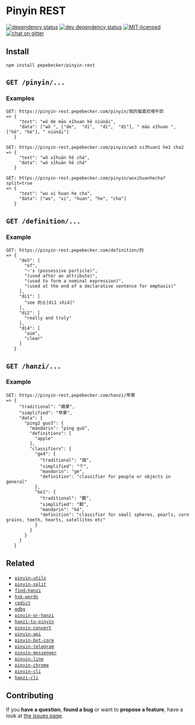 # Pinyin REST

[![dependency status](https://img.shields.io/david/pepebecker/pinyin-rest.svg)](https://david-dm.org/pepebecker/pinyin-rest)
[![dev dependency status](https://img.shields.io/david/dev/pepebecker/pinyin-rest.svg)](https://david-dm.org/pepebecker/pinyin-rest#info=devDependencies)
[![MIT-licensed](https://img.shields.io/github/license/pepebecker/pinyin-rest.svg)](https://opensource.org/licenses/MIT)
[![chat on gitter](https://badges.gitter.im/pepebecker.svg)](https://gitter.im/pepebecker)

## Install

```shell
npm install pepebecker/pinyin-rest
```

## `GET /pinyin/...`

### Examples

```shell
GET: https://pinyin-rest.pepebecker.com/pinyin/我的猫喜欢喝牛奶
=> {
     "text": "wǒ de māo xǐhuan hē niúnǎi",
     "data": ["wǒ ", ["de",  "dī",  "dí",  "dì"], " māo xǐhuan ", ["hē", "hè"], " niúnǎi"]
   }
```

```shell
GET: https://pinyin-rest.pepebecker.com/pinyin/wo3 xi3huan1 he1 cha2
=> {
     "text": "wǒ xǐhuān hē chá",
     "data": "wǒ xǐhuān hē chá"
   }
```

```shell
GET: https://pinyin-rest.pepebecker.com/pinyin/woxihuanhecha?split=true
=> {
     "text": "wo xi huan he cha",
     "data": ["wo", "xi", "huan", "he", "cha"]
   }
```

## `GET /definition/...`

### Example

```shell
GET: https://pinyin-rest.pepebecker.com/definition/的
=> {
     "de5": [
       "of",
       "~'s (possessive particle)",
       "(used after an attribute)",
       "(used to form a nominal expression)",
       "(used at the end of a declarative sentence for emphasis)"
     ],
     "di1": [
       "see 的士[di1 shi4]"
     ],
     "di2": [
       "really and truly"
     ],
     "di4": [
       "aim",
       "clear"
     ]
   }
```

## `GET /hanzi/...`

### Example

```shell
GET: https://pinyin-rest.pepebecker.com/hanzi/苹果
=> {
     "traditional": "蘋果",
     "simplified": "苹果",
     "data": {
       "ping2 guo3": {
         "mandarin": "píng guǒ",
         "definitions": [
           "apple"
         ],
         "classifiers": {
           "ge4": {
             "traditional": "個",
             "simplified": "个",
             "mandarin": "gè",
             "definition": "classifier for people or objects in general"
           },
           "ke1": {
             "traditional": "顆",
             "simplified": "颗",
             "mandarin": "kē",
             "definition": "classifier for small spheres, pearls, corn grains, teeth, hearts, satellites etc"
           }
         }
       }
     }
   }
```

## Related

- [`pinyin-utils`](https://github.com/pepebecker/pinyin-utils)
- [`pinyin-split`](https://github.com/pepebecker/pinyin-split)
- [`find-hanzi`](https://github.com/pepebecker/find-hanzi)
- [`hsk-words`](https://github.com/pepebecker/hsk-words)
- [`cedict`](https://github.com/pepebecker/cedict)
- [`mdbg`](https://github.com/pepebecker/mdbg)
- [`pinyin-or-hanzi`](https://github.com/pepebecker/pinyin-or-hanzi)
- [`hanzi-to-pinyin`](https://github.com/pepebecker/hanzi-to-pinyin)
- [`pinyin-convert`](https://github.com/pepebecker/pinyin-convert)
- [`pinyin-api`](https://github.com/pepebecker/pinyin-api)
- [`pinyin-bot-core`](https://github.com/pepebecker/pinyin-bot-core)
- [`pinyin-telegram`](https://github.com/pepebecker/pinyin-telegram)
- [`pinyin-messenger`](https://github.com/pepebecker/pinyin-messenger)
- [`pinyin-line`](https://github.com/pepebecker/pinyin-line)
- [`pinyin-chrome`](https://github.com/pepebecker/pinyin-chrome)
- [`pinyin-cli`](https://github.com/pepebecker/pinyin-cli)
- [`hanzi-cli`](https://github.com/pepebecker/hanzi-cli)

## Contributing

If you **have a question**, **found a bug** or want to **propose a feature**, have a look at [the issues page](https://github.com/pepebecker/pinyin-rest/issues).